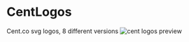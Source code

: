 # CentLogos
Cent.co svg logos, 8 different versions
![cent logos preview](https://raw.githubusercontent.com/StuffBySpencer/CentLogos/master/Cent%20Logos%20Previews.png)
